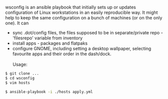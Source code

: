 wsconfig is an ansible playbook that initially sets up or updates configuration of Linux workstations in an easily reproducible way. It might help to keep the same configuration on a bunch of machines (or on the only one). It can
- sync .dot/config files, the files supposed to be in separate/private repo - 'filesrepo' variable from inventory
- install apps - packages and flatpaks
- configure GNOME, including setting a desktop wallpaper, selecting favourite apps and their order in the dash/dock.
\
\
Usage:
```bash
$ git clone ...
$ cd wsconfig
$ vim hosts

$ ansible-playbook -i ./hosts apply.yml 
```
